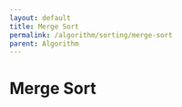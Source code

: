 ```yaml
---
layout: default
title: Merge Sort
permalink: /algorithm/sorting/merge-sort
parent: Algorithm
---
```


# Merge Sort
